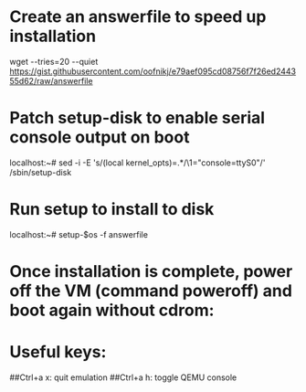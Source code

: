 
# Create an answerfile to speed up installation
wget --tries=20 --quiet \
  https://gist.githubusercontent.com/oofnikj/e79aef095cd08756f7f26ed244355d62/raw/answerfile
# Patch setup-disk to enable serial console output on boot
localhost:~# sed -i -E 's/(local kernel_opts)=.*/\1="console=ttyS0"/' /sbin/setup-disk
# Run setup to install to disk
localhost:~# setup-$os -f answerfile
# Once installation is complete, power off the VM (command poweroff) and boot again without cdrom:

# Useful keys:
##Ctrl+a x: quit emulation
##Ctrl+a h: toggle QEMU console
#
